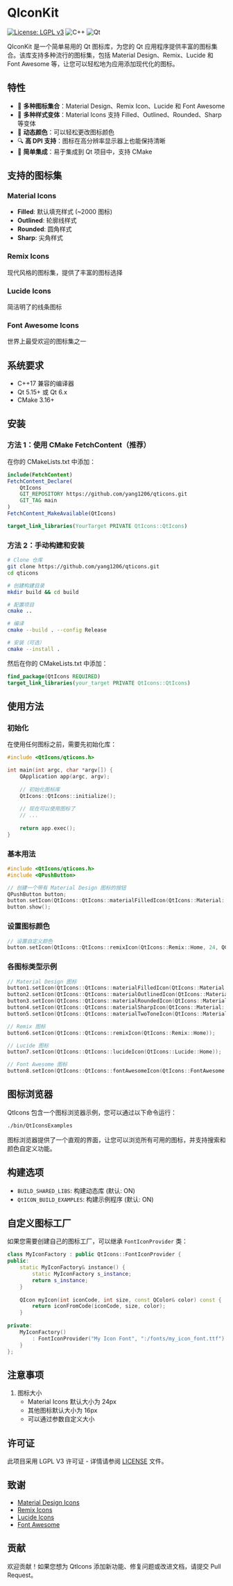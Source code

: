 # QIconKit

[![License: LGPL v3](https://img.shields.io/badge/License-LGPL%20v3-blue.svg)](https://www.gnu.org/licenses/lgpl-3.0)
![C++](https://img.shields.io/badge/C%2B%2B-17-blue.svg)
![Qt](https://img.shields.io/badge/Qt-5%2F6-green.svg)

QIconKit 是一个简单易用的 Qt 图标库，为您的 Qt 应用程序提供丰富的图标集合。该库支持多种流行的图标集，包括 Material Design、Remix、Lucide 和 Font Awesome 等，让您可以轻松地为应用添加现代化的图标。

## 特性

- 🎨 **多种图标集合**：Material Design、Remix Icon、Lucide 和 Font Awesome
- 🌈 **多种样式变体**：Material Icons 支持 Filled、Outlined、Rounded、Sharp 等变体
- 🔄 **动态颜色**：可以轻松更改图标颜色
- 🔍 **高 DPI 支持**：图标在高分辨率显示器上也能保持清晰
- 🧩 **简单集成**：易于集成到 Qt 项目中，支持 CMake

## 支持的图标集

### Material Icons
- **Filled**: 默认填充样式 (~2000 图标)
- **Outlined**: 轮廓线样式
- **Rounded**: 圆角样式
- **Sharp**: 尖角样式

### Remix Icons
现代风格的图标集，提供了丰富的图标选择 

### Lucide Icons
简洁明了的线条图标 

### Font Awesome Icons
世界上最受欢迎的图标集之一

## 系统要求

- C++17 兼容的编译器
- Qt 5.15+ 或 Qt 6.x
- CMake 3.16+

## 安装

### 方法 1：使用 CMake FetchContent（推荐）

在你的 CMakeLists.txt 中添加：
```cmake
include(FetchContent)
FetchContent_Declare(
    QtIcons
    GIT_REPOSITORY https://github.com/yang1206/qticons.git
    GIT_TAG main
)
FetchContent_MakeAvailable(QtIcons)

target_link_libraries(YourTarget PRIVATE QtIcons::QtIcons)
```

### 方法 2：手动构建和安装

```bash
# Clone 仓库
git clone https://github.com/yang1206/qticons.git
cd qticons

# 创建构建目录
mkdir build && cd build

# 配置项目
cmake ..

# 编译
cmake --build . --config Release

# 安装（可选）
cmake --install .
```

然后在你的 CMakeLists.txt 中添加：

```cmake
find_package(QtIcons REQUIRED)
target_link_libraries(your_target PRIVATE QtIcons::QtIcons)
```

## 使用方法

### 初始化

在使用任何图标之前，需要先初始化库：

```cpp
#include <QtIcons/qticons.h>

int main(int argc, char *argv[]) {
    QApplication app(argc, argv);
    
    // 初始化图标库
    QtIcons::QtIcons::initialize();
    
    // 现在可以使用图标了
    // ...
    
    return app.exec();
}
```

### 基本用法

```cpp
#include <QtIcons/qticons.h>
#include <QPushButton>

// 创建一个带有 Material Design 图标的按钮
QPushButton button;
button.setIcon(QtIcons::QtIcons::materialFilledIcon(QtIcons::Material::Filled::Home));
button.show();
```

### 设置图标颜色

```cpp
// 设置自定义颜色
button.setIcon(QtIcons::QtIcons::remixIcon(QtIcons::Remix::Home, 24, QColor(0, 120, 215)));
```


### 各图标类型示例

```cpp
// Material Design 图标
button1.setIcon(QtIcons::QtIcons::materialFilledIcon(QtIcons::Material::Filled::Home));
button2.setIcon(QtIcons::QtIcons::materialOutlinedIcon(QtIcons::Material::Outlined::Home));
button3.setIcon(QtIcons::QtIcons::materialRoundedIcon(QtIcons::Material::Rounded::Home));
button4.setIcon(QtIcons::QtIcons::materialSharpIcon(QtIcons::Material::Sharp::Home));
button5.setIcon(QtIcons::QtIcons::materialTwoToneIcon(QtIcons::Material::TwoTone::Home));

// Remix 图标
button6.setIcon(QtIcons::QtIcons::remixIcon(QtIcons::Remix::Home));

// Lucide 图标
button7.setIcon(QtIcons::QtIcons::lucideIcon(QtIcons::Lucide::Home));

// Font Awesome 图标
button8.setIcon(QtIcons::QtIcons::fontAwesomeIcon(QtIcons::FontAwesome::Home));
```

## 图标浏览器

QtIcons 包含一个图标浏览器示例，您可以通过以下命令运行：

```bash
./bin/QtIconsExamples
```

图标浏览器提供了一个直观的界面，让您可以浏览所有可用的图标，并支持搜索和颜色自定义功能。

## 构建选项

- `BUILD_SHARED_LIBS`: 构建动态库 (默认: ON)
- `QtICON_BUILD_EXAMPLES`: 构建示例程序 (默认: ON)

## 自定义图标工厂

如果您需要创建自己的图标工厂，可以继承 `FontIconProvider` 类：

```cpp
class MyIconFactory : public QtIcons::FontIconProvider {
public:
    static MyIconFactory& instance() {
        static MyIconFactory s_instance;
        return s_instance;
    }
    
    QIcon myIcon(int iconCode, int size, const QColor& color) const {
        return iconFromCode(iconCode, size, color);
    }
    
private:
    MyIconFactory() 
        : FontIconProvider("My Icon Font", ":/fonts/my_icon_font.ttf") {
    }
};
```

## 注意事项

1. 图标大小
   - Material Icons 默认大小为 24px
   - 其他图标默认大小为 16px
   - 可以通过参数自定义大小


## 许可证

此项目采用 LGPL V3 许可证 - 详情请参阅 [LICENSE](LICENSE) 文件。

## 致谢

- [Material Design Icons](https://fonts.google.com/icons)
- [Remix Icons](https://remixicon.com/)
- [Lucide Icons](https://lucide.dev/)
- [Font Awesome](https://fontawesome.com/)

## 贡献

欢迎贡献！如果您想为 QtIcons 添加新功能、修复问题或改进文档，请提交 Pull Request。
